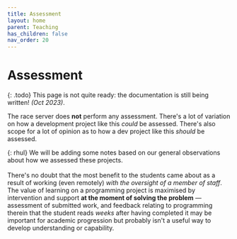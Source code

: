 ```yaml
---
title: Assessment
layout: home
parent: Teaching
has_children: false
nav_order: 20
---
```




# Assessment

{: .todo}
This page is not quite ready: the documentation is still being written! _(Oct 2023)_.

The race server does **not** perform any assessment. There's a lot of variation
on how a development project like this _could_ be assessed. There's also scope
for a lot of opinion as to how a dev project like this _should_ be assessed.

{: rhul}
We will be adding some notes based on our general observations about how
we assessed these projects.  
<br>
There's no doubt that the most benefit to the students came about as a
result of working (even remotely) _with the oversight of a member of staff_.
The value of learning on a programming project is maximised by intervention and
support **at the moment of solving the problem** — assessment of submitted
work, and feedback relating to programming therein that the student reads
_weeks_ after having completed it may be important for academic progression but
probably isn't a useful way to develop understanding or capability.



